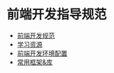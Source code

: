 # 前端开发指导规范

* [前端开发规范](./guideline.md)
* [学习资源](./learning-resources.md)
* [前端开发环境配置](./setup-frontend-dev-environment.md)
* [常用框架&库](./framework-libs.md)

